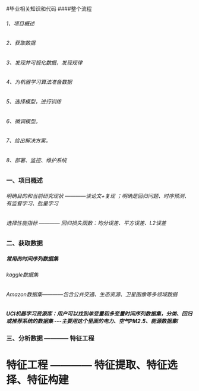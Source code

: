 #毕业相关知识和代码
####整个流程
###### 1、项目概述
###### 2、获取数据
###### 3、发现并可视化数据，发现规律
###### 4、为机器学习算法准备数据
###### 5、选择模型，进行训练
###### 6、微调模型。
###### 7、给出解决方案。
###### 8、部署、监控、维护系统
### 一、项目概述
###### 明确目的和当前研究现状 ————读论文+复现 ；明确是回归问题、时序预测、有监督学习、批量学习
###### 选择性能指标 ———— 回归损失函数：均分误差、平方误差、L2误差
### 二、获取数据
##### 常用的时间序列数据集
###### kaggle数据集
###### Amazon数据集————包含公共交通、生态资源、卫星图像等多领域数据
##### UCI机器学习资源库：用户可以找到单变量和多变量时间序列数据集，分类、回归或推荐系统的数据集   ---主要用这个里面的电力、空气PM2.5、能源数据集!
### 三、分析数据 ———— 特征工程
# 特征工程 ———— 特征提取、特征选择、特征构建
